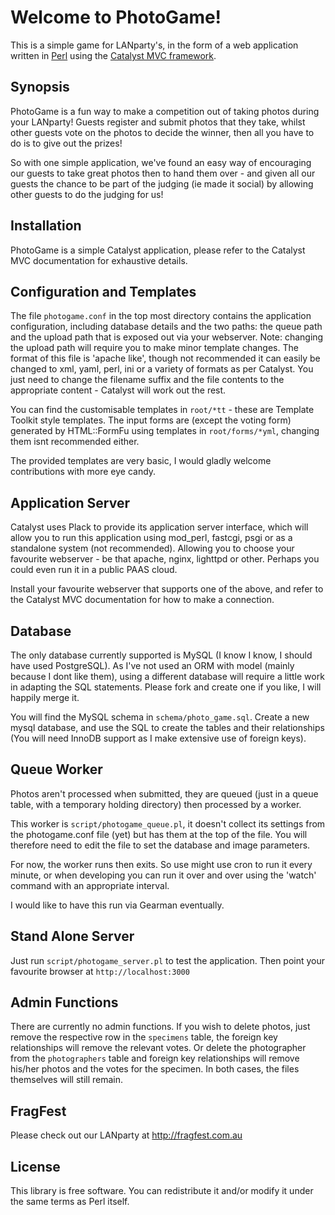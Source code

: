Welcome to PhotoGame!
=====================

This is a simple game for LANparty's, in the form of a web application written in [Perl](http://learn.perl.org) using the [Catalyst MVC framework](http://www.catalystframework.org).

Synopsis
--------

PhotoGame is a fun way to make a competition out of taking photos during your LANparty! Guests register and submit photos that they take, whilst other guests vote on the photos to decide the winner, then all you have to do is to give out the prizes!

So with one simple application, we've found an easy way of encouraging our guests to take great photos then to hand them over - and given all our guests the chance to be part of the judging (ie made it social) by allowing other guests to do the judging for us!

Installation
------------

PhotoGame is a simple Catalyst application, please refer to the Catalyst MVC documentation for exhaustive details.

Configuration and Templates
---------------------------

The file `photogame.conf` in the top most directory contains the application configuration, including database details and the two paths: the queue path and the upload path that is exposed out via your webserver. Note: changing the upload path will require you to make minor template changes. The format of this file is 'apache like', though not recommended it can easily be changed to xml, yaml, perl, ini or a variety of formats as per Catalyst. You just need to change the filename suffix and the file contents to the appropriate content - Catalyst will work out the rest.

You can find the customisable templates in `root/*tt` - these are Template Toolkit style templates. The input forms are (except the voting form) generated by HTML::FormFu using templates in `root/forms/*yml`, changing them isnt recommended either.

The provided templates are very basic, I would gladly welcome contributions with more eye candy.

Application Server
------------------

Catalyst uses Plack to provide its application server interface, which will allow you to run this application using mod_perl, fastcgi, psgi or as a standalone system (not recommended). Allowing you to choose your favourite webserver - be that apache, nginx, lighttpd or other. Perhaps you could even run it in a public PAAS cloud.

Install your favourite webserver that supports one of the above, and refer to the Catalyst MVC documentation for how to make a connection.

Database
--------

The only database currently supported is MySQL (I know I know, I should have used PostgreSQL). As I've not used an ORM with model (mainly because I dont like them), using a different database will require a little work in adapting the SQL statements. Please fork and create one if you like, I will happily merge it.

You will find the MySQL schema in `schema/photo_game.sql`. Create a new mysql database, and use the SQL to create the tables and their relationships (You will need InnoDB support as I make extensive use of foreign keys).

Queue Worker
------------

Photos aren't processed when submitted, they are queued (just in a queue table, with a temporary holding directory) then processed by a worker.

This worker is `script/photogame_queue.pl`, it doesn't collect its settings from the photogame.conf file (yet) but has them at the top of the file. You will therefore need to edit the file to set the database and image parameters.

For now, the worker runs then exits. So use might use cron to run it every minute, or when developing you can run it over and over using the 'watch' command with an appropriate interval.

I would like to have this run via Gearman eventually.

Stand Alone Server
------------------

Just run `script/photogame_server.pl` to test the application. Then point your favourite browser at `http://localhost:3000`

Admin Functions
---------------

There are currently no admin functions. If you wish to delete photos, just remove the respective row in the `specimens` table, the foreign key relationships will remove the relevant votes. Or delete the photographer from the `photographers` table and foreign key relationships will remove his/her photos and the votes for the specimen. In both cases, the files themselves will still remain.

FragFest
--------

Please check out our LANparty at http://fragfest.com.au

License
-------

This library is free software. You can redistribute it and/or modify it under the same terms as Perl itself.
